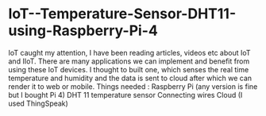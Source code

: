 # IoT--Temperature-Sensor-DHT11-using-Raspberry-Pi-4
IoT caught my attention, I have been reading articles, videos etc about IoT and IIoT. There are many applications we can implement and benefit from using these IoT devices.  I thought to built one, which senses the real time temperature and humidity and the data is sent to cloud after which we can render it to web or mobile.  Things needed :  Raspberry Pi (any version is fine but I bought Pi 4) DHT 11 temperature sensor Connecting wires Cloud (I used ThingSpeak)
